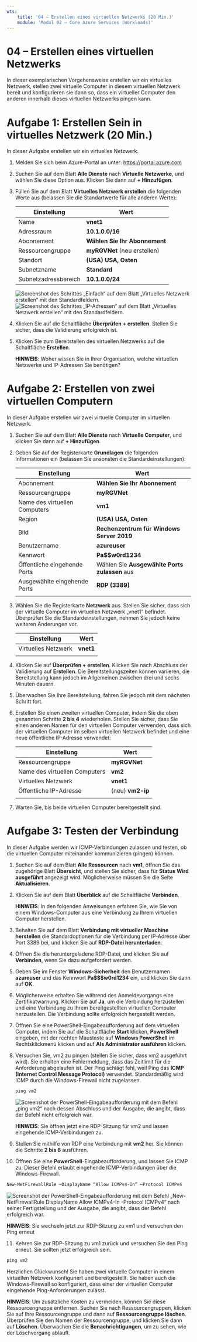 ```yaml
---
wts:
    title: '04 – Erstellen eines virtuellen Netzwerks (20 Min.)'
    module: 'Modul 02 – Core Azure Services (Workloads)'
---
```

# 04 – Erstellen eines virtuellen Netzwerks

In dieser exemplarischen Vorgehensweise erstellen wir ein virtuelles Netzwerk, stellen zwei virtuelle Computer in diesem virtuellen Netzwerk bereit und konfigurieren sie dann so, dass ein virtueller Computer den anderen innerhalb dieses virtuellen Netzwerks pingen kann.

# Aufgabe 1: Erstellen Sein in virtuelles Netzwerk (20 Min.)

In dieser Aufgabe erstellen wir ein virtuelles Netzwerk. 

1. Melden Sie sich beim Azure-Portal an unter: <a href="https://portal.azure.com" target="_blank"><span style="color: #0066cc;" color="#0066cc">https://portal.azure.com</span></a>

2. Suchen Sie auf dem Blatt **Alle Dienste** nach **Virtuelle Netzwerke**, und wählen Sie diese Option aus. Klicken Sie dann auf **+ Hinzufügen**. 

3. Füllen Sie auf dem Blatt **Virtuelles Netzwerk erstellen** die folgenden Werte aus (belassen Sie die Standartwerte für alle anderen Werte):

    | Einstellung | Wert | 
    | --- | --- |
    | Name | **vnet1** |
    | Adressraum |**10.1.0.0/16** |
    | Abonnement | **Wählen Sie Ihr Abonnement** |
    | Ressourcengruppe | **myRGVNet** (neu erstellen) |
    | Standort | **(USA) USA, Osten** |
    | Subnetzname | **Standard** |
    | Subnetzadressbereich | **10.1.0.0/24** |

    ![Screenshot des Schrittes „Einfach“ auf dem Blatt „Virtuelles Netzwerk erstellen“ mit den Standardfeldern.](../images/0301a.png)
    ![Screenshot des Schrittes „IP-Adressen“ auf dem Blatt „Virtuelles Netzwerk erstellen“ mit den Standardfeldern.](../images/0301b.png)

5. Klicken Sie auf die Schaltfläche **Überprüfen + erstellen**. Stellen Sie sicher, dass die Validierung erfolgreich ist.

6. Klicken Sie zum Bereitstellen des virtuellen Netzwerks auf die Schaltfläche **Erstellen**. 

    **HINWEIS**: Woher wissen Sie in Ihrer Organisation, welche virtuellen Netzwerke und IP-Adressen Sie benötigen?

# Aufgabe 2: Erstellen von zwei virtuellen Computern

In dieser Aufgabe erstellen wir zwei virtuelle Computer im virtuellen Netzwerk. 

1. Suchen Sie auf dem Blatt **Alle Dienste** nach **Virtuelle Computer**, und klicken Sie dann auf **+ Hinzufügen**. 

2. Geben Sie auf der Registerkarte **Grundlagen** die folgenden Informationen ein (belassen Sie ansonsten die Standardeinstellungen):

   | Einstellung | Wert | 
   | --- | --- |
   | Abonnement | **Wählen Sie Ihr Abonnement**  |
   | Ressourcengruppe |  **myRGVNet** |
   | Name des virtuellen Computers | **vm1**|
   | Region | **(USA) USA, Osten** |
   | Bild | **Rechenzentrum für Windows Server 2019** |
   | Benutzername| **azureuser** |
   | Kennwort| **Pa$$w0rd1234** |
   | Öffentliche eingehende Ports| Wählen Sie **Ausgewählte Ports zulassen** aus  |
   | Ausgewählte eingehende Ports| **RDP (3389)** |
   |||

3. Wählen Sie die Registerkarte **Netzwerk** aus. Stellen Sie sicher, dass sich der virtuelle Computer im virtuellen Netzwerk „vnet1“ befindet. Überprüfen Sie die Standardeinstellungen, nehmen Sie jedoch keine weiteren Änderungen vor. 

   | Einstellung | Wert | 
   | --- | --- |
   | Virtuelles Netzwerk | **vnet1** |
   |||

4. Klicken Sie auf **Überprüfen + erstellen**. Klicken Sie nach Abschluss der Validierung auf **Erstellen**. Die Bereitstellungszeiten können variieren, die Bereitstellung kann jedoch im Allgemeinen zwischen drei und sechs Minuten dauern.

5. Überwachen Sie Ihre Bereitstellung, fahren Sie jedoch mit dem nächsten Schritt fort. 

6. Erstellen Sie einen zweiten virtuellen Computer, indem Sie die oben genannten Schritte **2 bis 4** wiederholen. Stellen Sie sicher, dass Sie einen anderen Namen für den virtuellen Computer verwenden, dass sich der virtuellen Computer im selben virtuellen Netzwerk befindet und eine neue öffentliche IP-Adresse verwendet:

    | Einstellung | Wert |
    | --- | --- |
    | Ressourcengruppe | **myRGVNet** |
    | Name des virtuellen Computers |  **vm2** |
    | Virtuelles Netzwerk | **vnet1** |
    | Öffentliche IP-Adresse | (neu) **vm2-ip** |
    |||

7. Warten Sie, bis beide virtuellen Computer bereitgestellt sind. 

# Aufgabe 3: Testen der Verbindung 

In dieser Aufgabe werden wir ICMP-Verbindungen zulassen und testen, ob die virtuellen Computer miteinander kommunizieren (pingen) können. 

1. Suchen Sie auf dem Blatt **Alle Ressourcen** nach **vm1**, öffnen Sie das zugehörige Blatt **Übersicht**, und stellen Sie sicher, dass für **Status** **Wird ausgeführt** angezeigt wird. Möglicherweise müssen Sie die Seite **Aktualisieren**.

2. Klicken Sie auf dem Blatt **Überblick** auf die Schaltfläche **Verbinden**.

    **HINWEIS**: In den folgenden Anweisungen erfahren Sie, wie Sie von einem Windows-Computer aus eine Verbindung zu Ihrem virtuellen Computer herstellen. 

3. Behalten Sie auf dem Blatt **Verbindung mit virtueller Maschine herstellen** die Standardoptionen für die Verbindung per IP-Adresse über Port 3389 bei, und klicken Sie auf **RDP-Datei herunterladen**.

4. Öffnen Sie die heruntergeladene RDP-Datei, und klicken Sie auf **Verbinden**, wenn Sie dazu aufgefordert werden. 

5. Geben Sie im Fenster **Windows-Sicherheit** den Benutzernamen **azureuser** und das Kennwort **Pa$$$w0rd1234** ein, und klicken Sie dann auf **OK**.

6. Möglicherweise erhalten Sie während des Anmeldevorgangs eine Zertifikatwarnung. Klicken Sie auf **Ja**, um die Verbindung herzustellen und eine Verbindung zu Ihrem bereitgestellten virtuellen Computer herzustellen. Die Verbindung sollte erfolgreich hergestellt werden.

7. Öffnen Sie eine PowerShell-Eingabeaufforderung auf dem virtuellen Computer, indem Sie auf die Schaltfläche **Start** klicken, **PowerShell** eingeben, mit der rechten Maustaste auf **Windows PowerShell** im Rechtsklickmenü klicken und auf **Als Administrator ausführen** klicken.

8. Versuchen Sie, vm2 zu pingen (stellen Sie sicher, dass vm2 ausgeführt wird). Sie erhalten eine Fehlermeldung, dass das Zeitlimit für die Anforderung abgelaufen ist.  Der Ping schlägt fehl, weil Ping das **ICMP (Internet Control Message Protocol)** verwendet. Standardmäßig wird ICMP durch die Windows-Firewall nicht zugelassen.


   ```PowerShell
   ping vm2
   ```
   
   ![Screenshot der PowerShell-Eingabeaufforderung mit dem Befehl „ping vm2“ nach dessen Abschluss und der Ausgabe, die angibt, dass der Befehl nicht erfolgreich war.](../images/0302.png)

    **HINWEIS**: Sie öffnen jetzt eine RDP-Sitzung für vm2 und lassen eingehende ICMP-Verbindungen zu.

9. Stellen Sie mithilfe von RDP eine Verbindung mit **vm2** her. Sie können die Schritte **2 bis 6** ausführen.

10. Öffnen Sie eine **PowerShell**-Eingabeaufforderung, und lassen Sie ICMP zu. Dieser Befehl erlaubt eingehende ICMP-Verbindungen über die Windows-Firewall.

   ```PowerShell
   New-NetFirewallRule –DisplayName “Allow ICMPv4-In” –Protocol ICMPv4
   ```
   ![Screenshot der PowerShell-Eingabeaufforderung mit dem Befehl „New-NetFirewallRule DisplayName Allow ICMPv4-In -Protocol ICMPv4“ nach seiner Fertigstellung und der Ausgabe, die angibt, dass der Befehl erfolgreich war.](../images/0303.png)

   **HINWEIS**: Sie wechseln jetzt zur RDP-Sitzung zu vm1 und versuchen den Ping erneut

11. Kehren Sie zur RDP-Sitzung zu vm1 zurück und versuchen Sie den Ping erneut. Sie sollten jetzt erfolgreich sein. 

   ```PowerShell
   ping vm2
   ```

Herzlichen Glückwunsch! Sie haben zwei virtuelle Computer in einem virtuellen Netzwerk konfiguriert und bereitgestellt. Sie haben auch die Windows-Firewall so konfiguriert, dass einer der virtuellen Computer eingehende Ping-Anforderungen zulässt. 

**HINWEIS**: Um zusätzliche Kosten zu vermeiden, können Sie diese Ressourcengruppe entfernen. Suchen Sie nach Ressourcengruppen, klicken Sie auf Ihre Ressourcengruppe und dann auf **Ressourcengruppe löschen**. Überprüfen Sie den Namen der Ressourcengruppe, und klicken Sie dann auf **Löschen**. Überwachen Sie die **Benachrichtigungen**, um zu sehen, wie der Löschvorgang abläuft.
